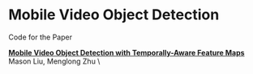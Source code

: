 Mobile Video Object Detection
========================================

Code for the Paper

**[Mobile Video Object Detection with Temporally-Aware Feature Maps][1]**
Mason Liu, Menglong Zhu
\

[1]: https://arxiv.org/abs/1711.06368
